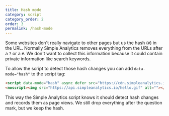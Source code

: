 ```yaml
---
title: Hash mode
category: script
category_order: 2
order: 3
permalink: /hash-mode
---
```


Some websites don't really navigate to other pages but us the hash (`#`) in the URL. Normally Simple Analytics removes everything from the URLs after a `?` or a `#`. We don't want to collect this information because it could contain private information like search keywords.

To allow the script to detect those hash changes you can add `data-mode="hash"` to the script tag:

```html
<script data-mode="hash" async defer src="https://cdn.simpleanalytics.io/hello.js"></script>
<noscript><img src="https://api.simpleanalytics.io/hello.gif" alt=""></noscript>
```

This way the Simple Analytics script knows it should detect hash changes and records them as page views. We still drop everything after the question mark, but we keep the hash.
